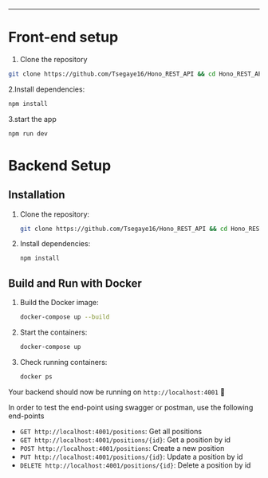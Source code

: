 ---

# Front-end setup

1. Clone the repository

```sh
git clone https://github.com/Tsegaye16/Hono_REST_API && cd Hono_REST_API\client
```

2.Install dependencies:

```sh
npm install
```

3.start the app

```sh
npm run dev
```

# Backend Setup

## Installation

1. Clone the repository:

   ```sh
   git clone https://github.com/Tsegaye16/Hono_REST_API && cd Hono_REST_API\server\src
   ```

2. Install dependencies:

   ```sh
   npm install
   ```

## Build and Run with Docker

1. Build the Docker image:

   ```sh
   docker-compose up --build
   ```

2. Start the containers:

   ```sh
   docker-compose up
   ```

3. Check running containers:

   ```sh
   docker ps
   ```

Your backend should now be running on `http://localhost:4001` 🚀

In order to test the end-point using swagger or postman, use the following end-points

- `GET http://localhost:4001/positions`: Get all positions
- `GET http://localhost:4001/positions/{id}`: Get a position by id
- `POST http://localhost:4001/positions`: Create a new position
- `PUT http://localhost:4001/positions/{id}`: Update a position by id
- `DELETE http://localhost:4001/positions/{id}`: Delete a position by id
